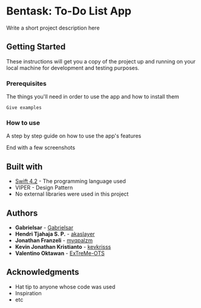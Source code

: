# Bentask: To-Do List App

Write a short project description here

## Getting Started

These instructions will get you a copy of the project up and running on your local machine for development and testing purposes.

### Prerequisites

The things you'll need in order to use the app and how to install them

```
Give examples
```

### How to use

A step by step guide on how to use the app's features

End with a few screenshots

## Built with

* [Swift 4.2](https://developer.apple.com/swift/) - The programming language used
* VIPER - Design Pattern
* No external libraries were used in this project

## Authors

* **Gabrielsar** - [Gabrielsar](https://github.com/Gabrielsar)
* **Hendri Tjahaja S. P.** - [akaslayer](https://github.com/akaslayer)
* **Jonathan Franzeli** - [myqpalzm](https://github.com/myqpalzm)
* **Kevin Jonathan Kristianto** - [kevkrisss](https://github.com/kevkrisss)
* **Valentino Oktawan** - [ExTreMe-OTS](https://github.com/ExTreMe-OTS)

## Acknowledgments

* Hat tip to anyone whose code was used
* Inspiration
* etc
